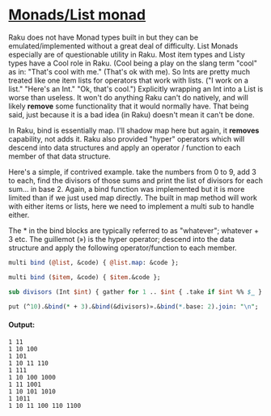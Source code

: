 [1]: https://rosettacode.org/wiki/Monads/List_monad

# [Monads/List monad][1]


Raku does not have Monad types built in but they can be emulated/implemented without a great deal of difficulty. List Monads especially are of questionable utility in Raku. Most item types and Listy types have a Cool role in Raku. (Cool being a play on the slang term "cool" as in: "That's cool with me." (That's ok with me). So Ints are pretty much treated like one item lists for operators that work with lists. ("I work on a list." "Here's an Int." "Ok, that's cool.") Explicitly wrapping an Int into a List is worse than useless. It won't do anything Raku can't do natively, and will likely **remove** some functionality that it would normally have. That being said, just because it is a bad idea (in Raku) doesn't mean it can't be done.



In Raku, bind is essentially map. I'll shadow map here but again, it **removes** capability, not adds it. Raku also provided "hyper" operators which will descend into data structures and apply an operator / function to each member of that data structure.



Here's a simple, if contrived example. take the numbers from 0 to 9, add 3 to each, find the divisors of those sums and print the list of divisors for each sum... in base 2. Again, a bind function was implemented but it is more limited than if we just used map directly. The built in map method will work with either items or lists, here we need to implement a multi sub to handle either.



The \* in the bind blocks are typically referred to as "whatever"; whatever + 3 etc. The guillemot (») is the hyper operator; descend into the data structure and apply the following operator/function to each member.

```perl
multi bind (@list, &code) { @list.map: &code };

multi bind ($item, &code) { $item.&code };

sub divisors (Int $int) { gather for 1 .. $int { .take if $int %% $_ } }

put (^10).&bind(* + 3).&bind(&divisors)».&bind(*.base: 2).join: "\n";
```

#### Output:
```
1 11
1 10 100
1 101
1 10 11 110
1 111
1 10 100 1000
1 11 1001
1 10 101 1010
1 1011
1 10 11 100 110 1100
```
